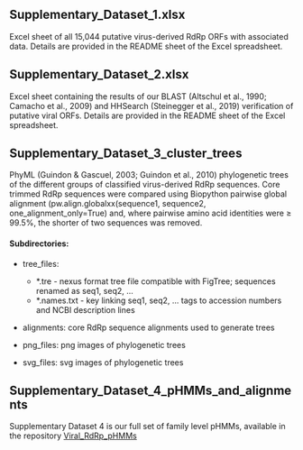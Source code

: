 ## Supplementary_Dataset_1.xlsx
Excel sheet of all 15,044 putative virus-derived RdRp ORFs with associated data. Details are provided in the README sheet of the Excel spreadsheet.

## Supplementary_Dataset_2.xlsx
Excel sheet containing the results of our BLAST (Altschul et al., 1990; Camacho et al., 2009) and HHSearch (Steinegger et al., 2019) verification of putative viral ORFs. Details are provided in the README sheet of the Excel spreadsheet.

## Supplementary_Dataset_3_cluster_trees
PhyML (Guindon & Gascuel, 2003; Guindon et al., 2010) phylogenetic trees of the different groups of classified virus-derived RdRp sequences. Core trimmed RdRp sequences were compared using Biopython pairwise global alignment (pw.align.globalxx(sequence1, sequence2, one_alignment_only=True) and, where pairwise amino acid identities were ≥ 99.5%, the shorter of two sequences was removed.

#### Subdirectories:
* tree_files:
	* \*.tre - nexus format tree file compatible with FigTree; sequences renamed as
     seq1, seq2, ...
  	* \*.names.txt - key linking seq1, seq2, ... tags to accession numbers and NCBI
     description lines

* alignments: core RdRp sequence alignments used to generate trees

* png_files: png images of phylogenetic trees

* svg_files: svg images of phylogenetic trees

## Supplementary_Dataset_4_pHMMs_and_alignments
Supplementary Dataset 4 is our full set of family level pHMMs, available in the repository [Viral_RdRp_pHMMs](https://github.com/ingridole/ViralRdRp_pHMMs)
